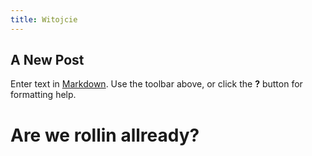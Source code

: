 ```yaml
---
title: Witojcie
---
```


## A New Post

Enter text in [Markdown](http://daringfireball.net/projects/markdown/). Use the toolbar above, or click the **?** button for formatting help.

# Are we rollin allready?
